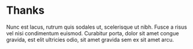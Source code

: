 # Thanks
Nunc est lacus, rutrum quis sodales ut, scelerisque ut nibh. Fusce a risus vel nisi condimentum euismod. Curabitur porta, dolor sit amet congue gravida, est elit ultricies odio, sit amet gravida sem ex sit amet arcu. 